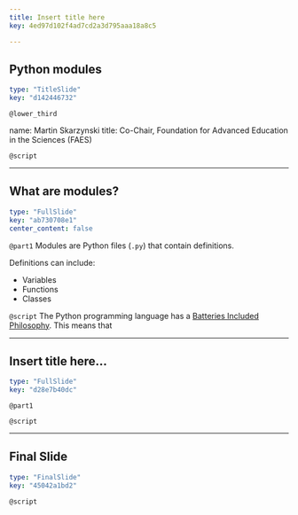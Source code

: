 ```yaml
---
title: Insert title here
key: 4ed97d102f4ad7cd2a3d795aaa18a8c5

---
```

## Python modules

```yaml
type: "TitleSlide"
key: "d142446732"
```

`@lower_third`

name: Martin Skarzynski
title: Co-Chair, Foundation for Advanced Education in the Sciences (FAES)


`@script`



---
## What are modules?

```yaml
type: "FullSlide"
key: "ab730708e1"
center_content: false
```

`@part1`
Modules are Python files (`.py`) that contain definitions.

Definitions can include:
- Variables
- Functions
- Classes


`@script`
The Python programming language has a [Batteries Included Philosophy](https://www.python.org/dev/peps/pep-0206/#batteries-included-philosophy). This means that


---
## Insert title here...

```yaml
type: "FullSlide"
key: "d28e7b40dc"
```

`@part1`



`@script`



---
## Final Slide

```yaml
type: "FinalSlide"
key: "45042a1bd2"
```

`@script`


